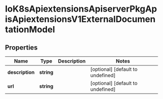 # IoK8sApiextensionsApiserverPkgApisApiextensionsV1ExternalDocumentationModel

## Properties

Name | Type | Description | Notes
------------ | ------------- | ------------- | -------------
**description** | **string** |  | [optional] [default to undefined]
**url** | **string** |  | [optional] [default to undefined]


